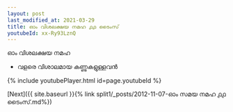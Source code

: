 ```yaml
---
layout: post
last_modified_at: 2021-03-29
title: ഓം വിശലക്ഷയ നമഹ ൧൧ ടൈംസ്
youtubeId: xx-Ry93LznQ
---
```

 
 
 ഓം വിശലക്ഷയ നമഹ 
 
 -  വളരെ വിശാലമായ കണ്ണുകളുള്ളവൻ 
 
  
 
  
 
 
 
 
 
 


{% include youtubePlayer.html id=page.youtubeId %}
 
[Next]({{ site.baseurl }}{% link  split1/_posts/2012-11-07-ഓം സമയ നമഹ ൧൧ ടൈംസ്.md%})
 
